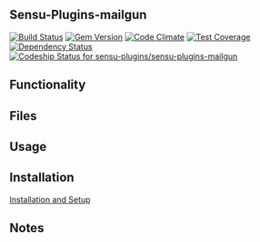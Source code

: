 ## Sensu-Plugins-mailgun

[![Build Status](https://travis-ci.org/sensu-plugins/sensu-plugins-mailgun.svg?branch=master)](https://travis-ci.org/sensu-plugins/sensu-plugins-mailgun)
[![Gem Version](https://badge.fury.io/rb/sensu-plugins-mailgun.svg)](http://badge.fury.io/rb/sensu-plugins-mailgun)
[![Code Climate](https://codeclimate.com/github/sensu-plugins/sensu-plugins-mailgun/badges/gpa.svg)](https://codeclimate.com/github/sensu-plugins/sensu-plugins-mailgun)
[![Test Coverage](https://codeclimate.com/github/sensu-plugins/sensu-plugins-mailgun/badges/coverage.svg)](https://codeclimate.com/github/sensu-plugins/sensu-plugins-mailgun)
[![Dependency Status](https://gemnasium.com/sensu-plugins/sensu-plugins-mailgun.svg)](https://gemnasium.com/sensu-plugins/sensu-plugins-mailgun)
[![Codeship Status for sensu-plugins/sensu-plugins-mailgun](https://codeship.com/projects/8345d1d0-2e9d-0133-1ce3-3a2a4d3529b0/status?branch=master)](https://codeship.com/projects/99159)

## Functionality

## Files

## Usage

## Installation

[Installation and Setup](http://sensu-plugins.io/docs/installation_instructions.html)

## Notes
